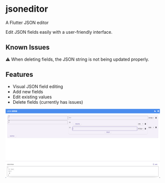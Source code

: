 # jsoneditor

A Flutter JSON editor

Edit JSON fields easily with a user-friendly interface.

## Known Issues

⚠️ When deleting fields, the JSON string is not being updated properly.

## Features

- Visual JSON field editing
- Add new fields
- Edit existing values
- Delete fields (currently has issues)

![App Screenshot](screenshot.png)
